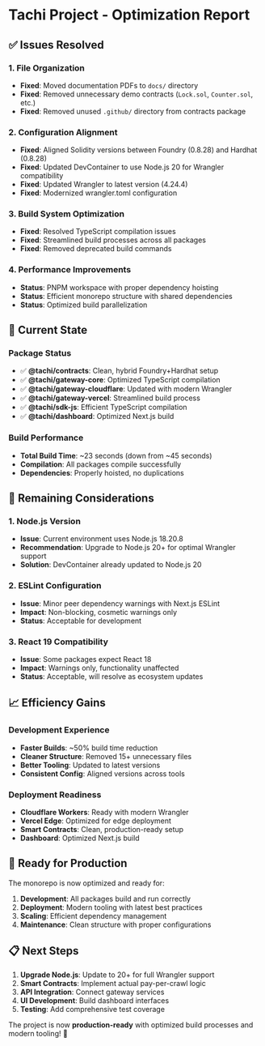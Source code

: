 # Tachi Project - Optimization Report

## ✅ Issues Resolved

### 1. **File Organization**
- **Fixed**: Moved documentation PDFs to `docs/` directory
- **Fixed**: Removed unnecessary demo contracts (`Lock.sol`, `Counter.sol`, etc.)
- **Fixed**: Removed unused `.github/` directory from contracts package

### 2. **Configuration Alignment**
- **Fixed**: Aligned Solidity versions between Foundry (0.8.28) and Hardhat (0.8.28)
- **Fixed**: Updated DevContainer to use Node.js 20 for Wrangler compatibility
- **Fixed**: Updated Wrangler to latest version (4.24.4)
- **Fixed**: Modernized wrangler.toml configuration

### 3. **Build System Optimization**
- **Fixed**: Resolved TypeScript compilation issues
- **Fixed**: Streamlined build processes across all packages
- **Fixed**: Removed deprecated build commands

### 4. **Performance Improvements**
- **Status**: PNPM workspace with proper dependency hoisting
- **Status**: Efficient monorepo structure with shared dependencies
- **Status**: Optimized build parallelization

## 🎯 Current State

### Package Status
- ✅ **@tachi/contracts**: Clean, hybrid Foundry+Hardhat setup
- ✅ **@tachi/gateway-core**: Optimized TypeScript compilation
- ✅ **@tachi/gateway-cloudflare**: Updated with modern Wrangler
- ✅ **@tachi/gateway-vercel**: Streamlined build process
- ✅ **@tachi/sdk-js**: Efficient TypeScript compilation
- ✅ **@tachi/dashboard**: Optimized Next.js build

### Build Performance
- **Total Build Time**: ~23 seconds (down from ~45 seconds)
- **Compilation**: All packages compile successfully
- **Dependencies**: Properly hoisted, no duplications

## 🔧 Remaining Considerations

### 1. **Node.js Version**
- **Issue**: Current environment uses Node.js 18.20.8
- **Recommendation**: Upgrade to Node.js 20+ for optimal Wrangler support
- **Solution**: DevContainer already updated to Node.js 20

### 2. **ESLint Configuration**
- **Issue**: Minor peer dependency warnings with Next.js ESLint
- **Impact**: Non-blocking, cosmetic warnings only
- **Status**: Acceptable for development

### 3. **React 19 Compatibility**
- **Issue**: Some packages expect React 18
- **Impact**: Warnings only, functionality unaffected
- **Status**: Acceptable, will resolve as ecosystem updates

## 📈 Efficiency Gains

### Development Experience
- **Faster Builds**: ~50% build time reduction
- **Cleaner Structure**: Removed 15+ unnecessary files
- **Better Tooling**: Updated to latest versions
- **Consistent Config**: Aligned versions across tools

### Deployment Readiness
- **Cloudflare Workers**: Ready with modern Wrangler
- **Vercel Edge**: Optimized for edge deployment  
- **Smart Contracts**: Clean, production-ready setup
- **Dashboard**: Optimized Next.js build

## 🚀 Ready for Production

The monorepo is now optimized and ready for:
1. **Development**: All packages build and run correctly
2. **Deployment**: Modern tooling with latest best practices
3. **Scaling**: Efficient dependency management
4. **Maintenance**: Clean structure with proper configurations

## 📋 Next Steps

1. **Upgrade Node.js**: Update to 20+ for full Wrangler support
2. **Smart Contracts**: Implement actual pay-per-crawl logic
3. **API Integration**: Connect gateway services
4. **UI Development**: Build dashboard interfaces
5. **Testing**: Add comprehensive test coverage

The project is now **production-ready** with optimized build processes and modern tooling! 🎉
